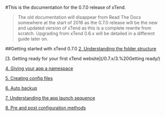 #This is the documentation for the 0.7.0 release of xTend.
>The old documentation will disappear from Read The Docs somewhere at the start of 2016 as the 0.7.0 release will be the new and updated version of xTend as this is a complete rewrite from scratch. Upgrading from xTend 0.6.x will be detailed in a different guide later on.

##Getting started with xTend 0.7.0
[2. Understanding the folder structure](/0.7.x/2.%20Understanding%20the%20folder%20structure/)  

[3. Getting ready for your first xTend website](/0.7.x/3.%20Getting ready/)  

[4. Giving your app a namespace](/0.7.x/4.%20Giving%20your%20app%20a%20namespace/)  

[5. Creating config files](/0.7.x/5.%20Creating%20config%20files/)  

[6. Auto backup](/0.7.x/6.%20Auto%20backup)  

[7. Understanding the app launch sequence](/0.7.x/7.%20Understanding%20the%20app%20launch%20sequence/)  

[8. Pre and post configuration methods](/0.7.x/8.%20Pre%20and%20post%20configuration%20methods/)  
